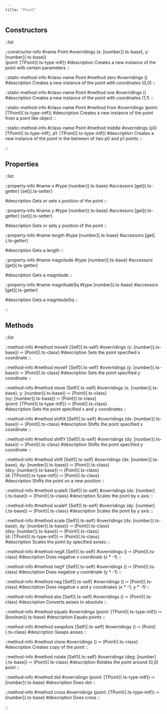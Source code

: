 ```yaml
---
title: "Point"
---
```


## Constructors

::list

::constructor-info
#name 
Point
#overridings
(x: [number]{.ts-base}, y: [number]{.ts-base})<br>
(point: [TPoint]{.ts-type-intf})
#description
Creates a new instance of the point with certain parameters
::

::static-method-info
#class-name
Point
#method
zero
#overridings
()
#description
Creates a new instance of the point with coordinates (0,0)
::

::static-method-info
#class-name
Point
#method
one
#overridings
()
#description
Creates a new instance of the point with coordinates (1,1)
::


::static-method-info
#class-name
Point
#method
from
#overridings
(point: [TPoint]{.ts-type-intf})
#description
Creates a new instance of the point from a point like object
::

::static-method-info
#class-name
Point
#method
middle
#overridings
(p0: [TPoint]{.ts-type-intf}, p1: [TPoint]{.ts-type-intf})
#description
Creates a new instance of the point in the between of two p0 and p1 points
::

::



## Properties

::list

::property-info
#name
x
#type
[number]{.ts-base}
#accessors
[get]{.ts-getter} [set]{.ts-setter}

#description
Gets or sets x position of the point
::

::property-info
#name
y
#type
[number]{.ts-base}
#accessors
[get]{.ts-getter} [set]{.ts-setter}

#description
Gets or sets y position of the point
::

::property-info
#name
length
#type
[number]{.ts-base}
#accessors
[get]{.ts-getter} 

#description
Gets a length
::

::property-info
#name
magnitude
#type
[number]{.ts-base}
#accessors
[get]{.ts-getter} 

#description
Gets a magnitude
::

::property-info
#name
magnitudeSq
#type
[number]{.ts-base}
#accessors
[get]{.ts-getter} 

#description
Gets a magnitudeSq
::

::

## Methods

::list

::method-info
#method
moveX [Self]{.ts-self}
#overridings
(x: [number]{.ts-base}) ⇨ [Point]{.ts-class}
#description
Sets the point specified x coordinate
::

::method-info
#method
moveY [Self]{.ts-self}
#overridings
(y: [number]{.ts-base}) ⇨ [Point]{.ts-class}
#description
Sets the point specified y coordinate
::

::method-info
#method
move [Self]{.ts-self}
#overridings
(x: [number]{.ts-base}, y: [number]{.ts-base}) ⇨ [Point]{.ts-class}<br>
(xy: [number]{.ts-base}) ⇨ [Point]{.ts-class}<br>
(point: [TPoint]{.ts-type-intf}) ⇨ [Point]{.ts-class}<br>
#description
Sets the point specified x and y coordinates
::

::method-info
#method
shiftX [Self]{.ts-self}
#overridings
(dx: [number]{.ts-base}) ⇨ [Point]{.ts-class}
#description
Shifts the point specified x coordinate
::

::method-info
#method
shiftY [Self]{.ts-self}
#overridings
(dy: [number]{.ts-base}) ⇨ [Point]{.ts-class}
#description
Shifts the point specified y coordinate
::

::method-info
#method
shift [Self]{.ts-self}
#overridings
(dx: [number]{.ts-base}, dy: [number]{.ts-base}) ⇨ [Point]{.ts-class}<br>
(dxy: [number]{.ts-base}) ⇨ [Point]{.ts-class}<br>
(d: [TPoint]{.ts-type-intf}) ⇨ [Point]{.ts-class}<br>
#description
Shifts the point on a new position
::

::method-info
#method
scaleX [Self]{.ts-self}
#overridings
(dx: [number]{.ts-base}) ⇨ [Point]{.ts-class}
#description
Scales the point by x axis
::

::method-info
#method
scaleY [Self]{.ts-self}
#overridings
(dy: [number]{.ts-base}) ⇨ [Point]{.ts-class}
#description
Scales the point by y axis
::

::method-info
#method
scale [Self]{.ts-self}
#overridings
(dx: [number]{.ts-base}, dy: [number]{.ts-base}) ⇨ [Point]{.ts-class}<br>
(dxy: [number]{.ts-base}) ⇨ [Point]{.ts-class}<br>
(d: [TPoint]{.ts-type-intf}) ⇨ [Point]{.ts-class}<br>
#description
Scales the point by specified axises
::

::method-info
#method
negX [Self]{.ts-self}
#overridings
() ⇨ [Point]{.ts-class}
#description
Does negative x coordinate (x * -1)
::

::method-info
#method
negY [Self]{.ts-self}
#overridings
() ⇨ [Point]{.ts-class}
#description
Does negative y coordinate (y * -1)
::

::method-info
#method
neg [Self]{.ts-self}
#overridings
() ⇨ [Point]{.ts-class}
#description
Does negative x and y coordinates (x * -1, y * -1)
::

::method-info
#method
abs [Self]{.ts-self}
#overridings
() ⇨ [Point]{.ts-class}
#description
Converts axises to absolute
::

::method-info
#method
equals
#overridings
(point: [TPoint]{.ts-type-intf}) ⇨ [boolean]{.ts-base}
#description
Equals points
::

::method-info
#method
swapAxis [Self]{.ts-self}
#overridings
() ⇨ [Point]{.ts-class}
#description
Swaps axises
::

::method-info
#method
clone
#overridings
() ⇨ [Point]{.ts-class}
#description
Creates copy of the point
::

::method-info
#method
rotate [Self]{.ts-self}
#overridings
(deg: [number]{.ts-base}) ⇨ [Point]{.ts-class}
#description
Rotates the point around (0,0) point
::

::method-info
#method
dot
#overridings
(point: [TPoint]{.ts-type-intf}) ⇨ [number]{.ts-base}
#description
Does dot
::

::method-info
#method
cross
#overridings
(point: [TPoint]{.ts-type-intf}) ⇨ [number]{.ts-base}
#description
Does cross
::

::



